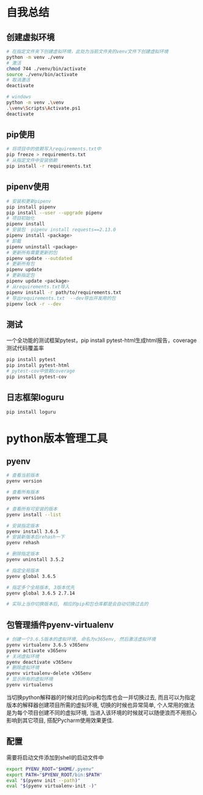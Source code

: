 # 自我总结

## 创建虚拟环境

```bash
# 在指定文件夹下创建虚拟环境，此处为当前文件夹的venv文件下创建虚拟环境
python -m venv ./venv
# 激活
chmod 744 ./venv/bin/activate
source ./venv/bin/activate
# 取消激活
deactivate

# windows
python -m venv .\venv
.\venv\Scripts\Activate.ps1
deactivate
```

## pip使用

```bash
# 将项目中的依赖写入requirements.txt中
pip freeze > requirements.txt
# 从指定文件中安装依赖
pip install -r requirements.txt
```

## pipenv使用

```bash
# 安装和更新pipenv
pip install pipenv
pip install --user --upgrade pipenv
# 项目初始化
pipenv install
# 安装包  pipenv install requests==2.13.0
pipenv install <package>
# 卸载
pipenv uninstall <package>
# 更新所有需要更新的包
pipenv update --outdated
# 更新所有包
pipenv update
# 更新指定包
pipenv update <package>
# 从requirements.txt导入
pipenv install -r path/to/requirements.txt
# 导出requirements.txt  --dev导出开发用的包
pipenv lock -r --dev
```

## 测试

 一个全功能的测试框架pytest，pip install pytest-html生成html报告，coverage测试代码覆盖率

```bash
pip install pytest
pip install pytest-html
# pytest-cov中依赖coverage
pip install pytest-cov
```

## 日志框架loguru

```bash
pip install loguru
```

# python版本管理工具

## pyenv

```bash
# 查看当前版本
pyenv version

# 查看所有版本
pyenv versions

# 查看所有可安装的版本
pyenv install --list

# 安装指定版本
pyenv install 3.6.5
# 安装新版本后rehash一下
pyenv rehash

# 删除指定版本
pyenv uninstall 3.5.2

# 指定全局版本
pyenv global 3.6.5

# 指定多个全局版本, 3版本优先
pyenv global 3.6.5 2.7.14

# 实际上当你切换版本后, 相应的pip和包仓库都是会自动切换过去的
```

## 包管理插件pyenv-virtualenv

```bash
# 创建一个3.6.5版本的虚拟环境, 命名为v365env, 然后激活虚拟环境
pyenv virtualenv 3.6.5 v365env
pyenv activate v365env
# 关闭虚拟环境
pyenv deactivate v365env
# 删除虚拟环境
pyenv virtualenv-delete v365env
# 显示所有的虚拟环境
pyenv virtualenvs
```

当切换python解释器的时候对应的pip和包库也会一并切换过去, 而且可以为指定版本的解释器创建项目所需的虚拟环境, 切换的时候也异常简单,  个人常用的做法是为每个项目创建不同的虚拟环境, 当进入该环境的时候就可以随便浪而不用担心影响到其它项目, 搭配Pycharm使用效果更佳.

## 配置

需要将启动文件添加到shell的启动文件中

```bash
export PYENV_ROOT="$HOME/.pyenv"
export PATH="$PYENV_ROOT/bin:$PATH"
eval "$(pyenv init --path)"
eval "$(pyenv virtualenv-init -)"
```

